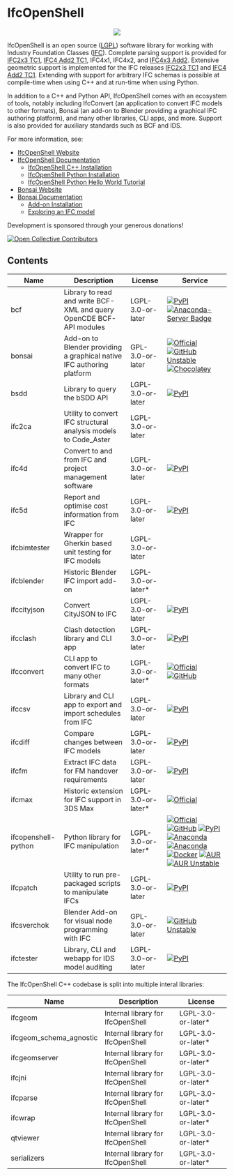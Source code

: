 
IfcOpenShell 
============

<p align="center">
<img src="https://github.com/IfcOpenShell/IfcOpenShell/assets/88302/34901387-e2dd-4a0c-8e38-9ffc32a66cde">
</p>

IfcOpenShell is an open source ([LGPL]) software library for working with Industry Foundation Classes ([IFC]). Complete
parsing support is provided for [IFC2x3 TC1], [IFC4 Add2 TC1], IFC4x1, IFC4x2, and [IFC4x3 Add2]. Extensive geometric support
is implemented for the IFC releases [IFC2x3 TC1] and [IFC4 Add2 TC1]. Extending with support for arbitrary IFC schemas
is possible at compile-time when using C++ and at run-time when using Python.

In addition to a C++ and Python API, IfcOpenShell comes with an ecosystem of tools, notably including IfcConvert (an application
to convert IFC models to other formats), Bonsai (an add-on to Blender providing a graphical IFC authoring platform),
and many other libraries, CLI apps, and more. Support is also provided for auxiliary standards such as BCF and IDS.

For more information, see:

* [IfcOpenShell Website](http://ifcopenshell.org)
* [IfcOpenShell Documentation](https://docs.ifcopenshell.org)
  * [IfcOpenShell C++ Installation](https://docs.ifcopenshell.org/ifcopenshell/installation.html)
  * [IfcOpenShell Python Installation](https://docs.ifcopenshell.org/ifcopenshell-python/installation.html)
  * [IfcOpenShell Python Hello World Tutorial](https://docs.ifcopenshell.org/ifcopenshell-python/hello_world.html)
* [Bonsai Website](https://bonsaibim.org)
* [Bonsai Documentation](https://docs.bonsaibim.org/index.html)
  * [Add-on Installation](https://docs.bonsaibim.org/quickstart/installation.html)
  * [Exploring an IFC model](https://docs.bonsaibim.org/quickstart/explore_model.html)
 
Development is sponsored through your generous donations!

[![Open Collective Contributors](https://img.shields.io/opencollective/all/opensourcebim?label=Sponsors&color=22ce5f)](https://opencollective.com/opensourcebim/)

Contents
--------

| Name                      | Description                                                           | License             | Service |
| ------------------------- | --------------------------------------------------------------------- | ------------------- | ------- |
| bcf                       | Library to read and write BCF-XML and query OpenCDE BCF-API modules   | LGPL-3.0-or-later   | [![PyPI](https://img.shields.io/pypi/v/bcf-client?label=PyPI&color=006dad)](https://pypi.org/project/bcf-client/) [![Anaconda-Server Badge](https://anaconda.org/conda-forge/bcf-client/badges/version.svg)](https://anaconda.org/conda-forge/bcf-client) |
| bonsai                    | Add-on to Blender providing a graphical native IFC authoring platform | GPL-3.0-or-later    | [![Official](https://img.shields.io/badge/BonsaiBIM.org-Download-70ba35)](https://bonsaibim.org/download.html) [![GitHub Unstable](https://img.shields.io/github/v/release/ifcopenshell/ifcopenshell?filter=bonsai-*&label=GitHub-Unstable&color=f6f8fa)](https://github.com/IfcOpenShell/IfcOpenShell/releases?q=bonsai&expanded=true) [![Chocolatey](https://img.shields.io/chocolatey/v/blenderbim-nightly?label=Chocolatey&color=5c9fd8)](https://community.chocolatey.org/packages/blenderbim-nightly/) |
| bsdd                      | Library to query the bSDD API                                         | LGPL-3.0-or-later   | [![PyPI](https://img.shields.io/pypi/v/bsdd?label=PyPI&color=006dad)](https://pypi.org/project/bsdd/) |
| ifc2ca                    | Utility to convert IFC structural analysis models to Code_Aster       | LGPL-3.0-or-later   |
| ifc4d                     | Convert to and from IFC and project management software               | LGPL-3.0-or-later   | [![PyPI](https://img.shields.io/pypi/v/ifc4d?label=PyPI&color=006dad)](https://pypi.org/project/ifc4d/) |
| ifc5d                     | Report and optimise cost information from IFC                         | LGPL-3.0-or-later   | [![PyPI](https://img.shields.io/pypi/v/ifc5d?label=PyPI&color=006dad)](https://pypi.org/project/ifc5d/) |
| ifcbimtester              | Wrapper for Gherkin based unit testing for IFC models                 | LGPL-3.0-or-later   |
| ifcblender                | Historic Blender IFC import add-on                                    | LGPL-3.0-or-later\* |
| ifccityjson               | Convert CityJSON to IFC                                               | LGPL-3.0-or-later   | [![PyPI](https://img.shields.io/pypi/v/ifccityjson?label=PyPI&color=006dad)](https://pypi.org/project/ifccityjson/) |
| ifcclash                  | Clash detection library and CLI app                                   | LGPL-3.0-or-later   | [![PyPI](https://img.shields.io/pypi/v/ifcclash?label=PyPI&color=006dad)](https://pypi.org/project/ifcclash/) |
| ifcconvert                | CLI app to convert IFC to many other formats                          | LGPL-3.0-or-later\* | [![Official](https://img.shields.io/badge/IfcOpenShell.org-Download-70ba35)](https://docs.ifcopenshell.org/ifcconvert/installation.html) [![GitHub](https://img.shields.io/github/v/release/ifcopenshell/ifcopenshell?filter=ifcconvert-*&label=GitHub&color=f6f8fa)](https://github.com/IfcOpenShell/IfcOpenShell/releases?q=ifcconvert&expanded=true)
| ifccsv                    | Library and CLI app to export and import schedules from IFC           | LGPL-3.0-or-later   | [![PyPI](https://img.shields.io/pypi/v/ifccsv?label=PyPI&color=006dad)](https://pypi.org/project/ifccsv/) |
| ifcdiff                   | Compare changes between IFC models                                    | LGPL-3.0-or-later   | [![PyPI](https://img.shields.io/pypi/v/ifcdiff?label=PyPI&color=006dad)](https://pypi.org/project/ifcdiff/) |
| ifcfm                     | Extract IFC data for FM handover requirements                         | LGPL-3.0-or-later   | [![PyPI](https://img.shields.io/pypi/v/ifcfm?label=PyPI&color=006dad)](https://pypi.org/project/ifcfm/) |
| ifcmax                    | Historic extension for IFC support in 3DS Max                         | LGPL-3.0-or-later\* | [![Official](https://img.shields.io/badge/IfcOpenShell.org-Download-70ba35)](https://docs.ifcopenshell.org/ifcmax.html)
| ifcopenshell-python       | Python library for IFC manipulation                                   | LGPL-3.0-or-later\* | [![Official](https://img.shields.io/badge/IfcOpenShell.org-Download-70ba35)](https://docs.ifcopenshell.org/ifcopenshell-python/installation.html) [![GitHub](https://img.shields.io/github/v/release/ifcopenshell/ifcopenshell?filter=ifcopenshell-python-*&label=GitHub&color=f6f8fa)](https://github.com/IfcOpenShell/IfcOpenShell/releases?q=ifcopenshell-python&expanded=true) [![PyPI](https://img.shields.io/pypi/v/ifcopenshell?label=PyPI&color=006dad)](https://pypi.org/project/ifcopenshell/) [![Anaconda](https://img.shields.io/conda/vn/conda-forge/ifcopenshell?label=Anaconda&color=43b02a)](https://anaconda.org/conda-forge/ifcopenshell) [![Anaconda](https://img.shields.io/conda/vn/ifcopenshell/ifcopenshell?label=Anaconda-Unstable&color=43b02a)](https://anaconda.org/ifcopenshell/ifcopenshell) [![Docker](https://img.shields.io/docker/pulls/aecgeeks/ifcopenshell?label=Docker&color=1D63ED)](https://hub.docker.com/r/aecgeeks/ifcopenshell) [![AUR](https://img.shields.io/aur/version/ifcopenshell?label=AUR&color=1793d1)](https://aur.archlinux.org/packages/ifcopenshell) [![AUR Unstable](https://img.shields.io/aur/version/ifcopenshell-git?label=AUR-Unstable&color=1793d1)](https://aur.archlinux.org/packages/ifcopenshell-git) |
| ifcpatch                  | Utility to run pre-packaged scripts to manipulate IFCs                | LGPL-3.0-or-later   | [![PyPI](https://img.shields.io/pypi/v/ifcpatch?label=PyPI&color=006dad)](https://pypi.org/project/ifcpatch/) |
| ifcsverchok               | Blender Add-on for visual node programming with IFC                   | GPL-3.0-or-later    | [![GitHub Unstable](https://img.shields.io/github/v/release/ifcopenshell/ifcopenshell?filter=ifcsverchok-*.*.*.*&label=GitHub-Unstable&color=f6f8fa)](https://github.com/IfcOpenShell/IfcOpenShell/releases?q=ifcsverchok&expanded=true)
| ifctester                 | Library, CLI and webapp for IDS model auditing                        | LGPL-3.0-or-later   | [![PyPI](https://img.shields.io/pypi/v/ifctester?label=PyPI&color=006dad)](https://pypi.org/project/ifctester/) |

The IfcOpenShell C++ codebase is split into multiple interal libraries:

| Name                      | Description                                                           | License             |
| ------------------------- | --------------------------------------------------------------------- | ------------------- |
| ifcgeom                   | Internal library for IfcOpenShell                                     | LGPL-3.0-or-later\* |
| ifcgeom\_schema\_agnostic | Internal library for IfcOpenShell                                     | LGPL-3.0-or-later\* |
| ifcgeomserver             | Internal library for IfcOpenShell                                     | LGPL-3.0-or-later\* |
| ifcjni                    | Internal library for IfcOpenShell                                     | LGPL-3.0-or-later\* |
| ifcparse                  | Internal library for IfcOpenShell                                     | LGPL-3.0-or-later\* |
| ifcwrap                   | Internal library for IfcOpenShell                                     | LGPL-3.0-or-later\* |
| qtviewer                  | Internal library for IfcOpenShell                                     | LGPL-3.0-or-later\* |
| serializers               | Internal library for IfcOpenShell                                     | LGPL-3.0-or-later\* |

[LGPL]: https://github.com/IfcOpenShell/IfcOpenShell/tree/master/COPYING.LESSER "LGPL-3.0-or-later"
[IFC]: https://technical.buildingsmart.org/standards/ifc/ "IFC"
[IFC2x3 TC1]: https://standards.buildingsmart.org/IFC/RELEASE/IFC2x3/TC1/HTML/ "IFC2x3 TC1"
[IFC4 Add2 TC1]: https://standards.buildingsmart.org/IFC/RELEASE/IFC4/ADD2_TC1/HTML/ "IFC4 Add2 TC1"
[IFC4x3 Add2]: https://standards.buildingsmart.org/IFC/RELEASE/IFC4_3/ "IFC4x3 Add2"
[Visual Studio]: https://www.visualstudio.com/ "Visual Studio"
[Visual C++ Build Tools]: http://landinghub.visualstudio.com/visual-cpp-build-tools "Visual C++ Build Tools"
[MSYS2]: https://msys2.github.io/ "MSYS2"
[win/readme.md]: https://github.com/IfcOpenShell/IfcOpenShell/tree/master/win/readme.md "win/readme.md"
[nix/build-all.py]: https://github.com/IfcOpenShell/IfcOpenShell/tree/master/nix/build-all.py "nix/build-all.py"
